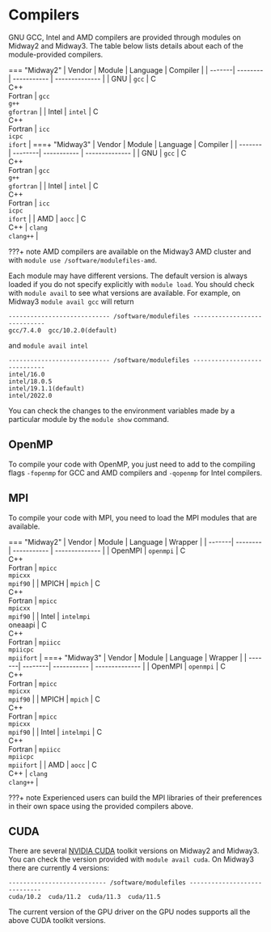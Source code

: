 # Compilers

GNU GCC, Intel and AMD compilers are provided through modules on Midway2 and Midway3. The table below lists details about each of the module-provided compilers.

=== "Midway2"
      | Vendor |  Module | Language      | Compiler        |
      | -------| --------| -----------   |  -------------- |
      | GNU    | `gcc`   | C <br>C++<br>Fortran  | `gcc`<br>`g++`<br>`gfortran` |
      | Intel  | `intel` | C <br>C++<br>Fortran  | `icc`<br>`icpc`<br>`ifort` |
===+ "Midway3"
      | Vendor |  Module | Language      | Compiler        |
      | -------| --------| -----------   |  -------------- |
      | GNU    | `gcc`   | C <br>C++<br>Fortran  | `gcc`<br>`g++`<br>`gfortran` |
      | Intel  | `intel` | C <br>C++<br>Fortran  | `icc`<br>`icpc`<br>`ifort` |
      | AMD    | `aocc`  | C <br>C++         | `clang`<br>`clang++`   |

???+ note
    AMD compilers are available on the Midway3 AMD cluster and with `module use /software/modulefiles-amd`.

Each module may have different versions. The default version is always loaded if you do not specify explicitly with `module load`.
You should check with `module avail` to see what versions are available. For example, on Midway3 `module avail gcc` will return

```
---------------------------- /software/modulefiles -----------------------------
gcc/7.4.0  gcc/10.2.0(default) 
```
and `module avail intel`
```
---------------------------- /software/modulefiles -----------------------------
intel/16.0               
intel/18.0.5             
intel/19.1.1(default)
intel/2022.0
```
You can check the changes to the environment variables made by a particular module by the `module show` command.

## OpenMP

To compile your code with OpenMP, you just need to add to the compiling flags `-fopenmp` for GCC and AMD compilers and `-qopenmp` for Intel compilers.

## MPI

To compile your code with MPI, you need to load the MPI modules that are available.

=== "Midway2"
      | Vendor |  Module | Language      | Wrapper        |
      | -------| --------| -----------   |  -------------- |
      | OpenMPI    | `openmpi`   | C <br>C++<br>Fortran  | `mpicc`<br>`mpicxx`<br>`mpif90` |
      | MPICH    | `mpich`   | C <br>C++<br>Fortran  | `mpicc`<br>`mpicxx`<br>`mpif90` |
      | Intel  | `intelmpi`<br>oneaapi | C <br>C++<br>Fortran  | `mpiicc`<br>`mpiicpc`<br>`mpiifort` |
===+ "Midway3"
      | Vendor |  Module | Language      | Wrapper        |
      | -------| --------| -----------   |  -------------- |
      | OpenMPI    | `openmpi`   | C <br>C++<br>Fortran  | `mpicc`<br>`mpicxx`<br>`mpif90` |
      | MPICH    | `mpich`   | C <br>C++<br>Fortran  | `mpicc`<br>`mpicxx`<br>`mpif90` |
      | Intel  | `intelmpi` | C <br>C++<br>Fortran  | `mpiicc`<br>`mpiicpc`<br>`mpiifort` |
      | AMD    | `aocc`  | C <br>C++         | `clang`<br>`clang++`   |

???+ note
    Experienced users can build the MPI libraries of their preferences in their own space using the provided compilers above.


## CUDA

There are several [NVIDIA CUDA](https://developer.nvidia.com/cuda-toolkit) toolkit versions on Midway2 and Midway3. You can check the version provided with `module avail cuda`. On Midway3 there are currently 4 versions:

```
--------------------------- /software/modulefiles -----------------------------
cuda/10.2  cuda/11.2  cuda/11.3  cuda/11.5  
```
The current version of the GPU driver on the GPU nodes supports all the above CUDA toolkit versions.



